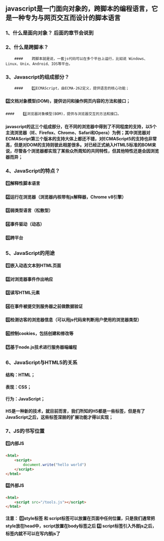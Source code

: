 ## javascript是一门面向对象的，跨脚本的编程语言，它是一种专为与网页交互而设计的脚本语言

### 1、什么是面向对象？   后面的章节会说到

### 2、什么是跨脚本？

		#### 	跨脚本就是说，一套js代码可以在多个平台上运行，比如说 Windows、Linux、Unix、Android、IOS等平台。

### 3、Javascript的组成部分？

		#### 	1️⃣ECMAScript，由ECMA-262定义，提供语言的核心功能；

####     2️⃣文档对象模型(DOM)，提供访问和操作网页内容的方法和接口；

	#### 	3️⃣浏览器对象模型(BOM)，提供与浏览器交互的方法和接口。

#### 	javascript的这三个组成部分，在不同的浏览器中得到了不同程度的支持，以5个主流浏览器（IE、Firefox、Chrome、Safari和Opera）为例；其中浏览器对ECMAScript第三个版本的支持大体上都还不错，对ECMAScript5的支持也非常高，但是对DOM的支持则彼此相差很多。对已经正式纳入HTML5标准的BOM来说，尽管各个浏览器都实现了某些众所周知的共同特性，但其他特性还是会因浏览器而异；

### 4、JavaScript的特点？

#### 	1️⃣解释性脚本语言

####     2️⃣运行在浏览器（浏览器内核带有js解释器，Chrome v8引擎）

#### 	3️⃣弱类型语言（松散型）

#### 	4️⃣事件驱动（动态）

#### 	5️⃣跨平台

### 5、JavaScript的用途

#### 	1️⃣嵌入动态文本到HTML页面

####     2️⃣对浏览器事件作出响应

#### 	3️⃣读写HTML元素

#### 	4️⃣在事件被提交到服务器之前做数据验证

#### 	5️⃣检测访客的浏览器信息（可以用js代码来判断用户使用的浏览器类型）

#### 	6️⃣控制cookies，包括创建和修改等

#### 	7️⃣基于node.js技术进行服务器端编程



### 6、JavaScript与HTML5的关系

#### 	结构：HTML；

#### 	表现：CSS；

#### 	行为：JavaScript；

#### 	H5是一种新的技术，就目前而言，我们所知的H5都是一些标签，但是有了JavaScript之后，这些标签深层的扩展功能才得以实现；



### 7、JS的书写位置

#### 	1️⃣内部JS

```html
<html>
	<script>
		document.write("hello world")
	</script>
</html>
```



####    2️⃣外部JS

```html
<html>
	<script src="/tools.js"></script>
</html>
```

#### 注意： 1️⃣style标签 和 script标签可以放置在页面中任何位置，只是我们通常把style放在head中，script放置在body标签之后 2️⃣ script标签引入外部js之后，标签内就不可以在写内部js了







​	



